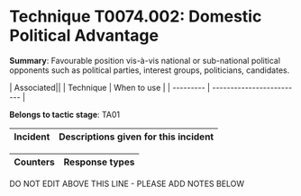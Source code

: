 # Technique T0074.002: Domestic Political Advantage

**Summary**: Favourable position vis-à-vis national or sub-national political opponents such as political parties, interest groups, politicians, candidates.  


| Associated||
| Technique | When to use |
| --------- | ------------------------- |


**Belongs to tactic stage**: TA01


| Incident | Descriptions given for this incident |
| -------- | -------------------- |



| Counters | Response types |
| -------- | -------------- |


DO NOT EDIT ABOVE THIS LINE - PLEASE ADD NOTES BELOW